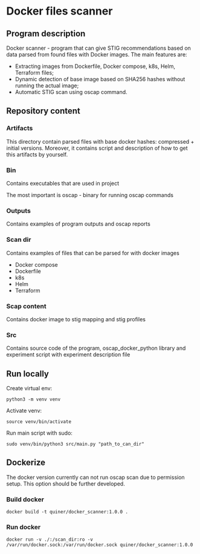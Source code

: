 # Docker files scanner

## Program description

Docker scanner - program that can give STIG recommendations based on data parsed from found files with Docker images.
The main features are:

* Extracting images from Dockerfile, Docker compose, k8s, Helm, Terraform files;
* Dynamic detection of base image based on SHA256 hashes without running the actual image;
* Automatic STIG scan using oscap command.

## Repository content

### Artifacts

This directory contain parsed files with base docker hashes: compressed + initial versions. Moreover, it contains script
and description of how to get this artifacts by yourself.

### Bin

Contains executables that are used in project

The most important is oscap - binary for running oscap commands

### Outputs

Contains examples of program outputs and oscap reports

### Scan dir

Contains examples of files that can be parsed for with docker images

* Docker compose
* Dockerfile
* k8s
* Helm
* Terraform

### Scap content

Contains docker image to stig mapping and stig profiles

### Src

Contains source code of the program, oscap_docker_python library and experiment script with experiment description file

## Run locally

Create virtual env:

```shell
python3 -m venv venv
```

Activate venv:

```shell
source venv/bin/activate
```

Run main script with sudo:

```shell
sudo venv/bin/python3 src/main.py "path_to_can_dir"
```

## Dockerize

The docker version currently can not run oscap scan due to permission setup.
This option should be further developed.

### Build docker

```shell
docker build -t quiner/docker_scanner:1.0.0 .
```

### Run docker

```shell
docker run -v ./:/scan_dir:ro -v /var/run/docker.sock:/var/run/docker.sock quiner/docker_scanner:1.0.0 
 ```

